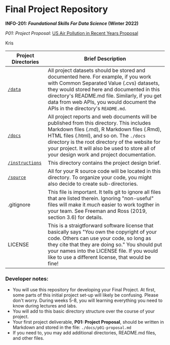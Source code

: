 # Final Project Repository
**INFO-201: _Foundational Skills For Data Science_ (Winter 2022)**

*P01: Project Proposal*: [US Air Pollution in Recent Years Proposal](./docs/p01-proposal.md)

Kris

|Project Directories | Brief Description|
|---------------| -----------------|
|[`/data`](./data) | All project datasets should be stored and documented here. For example, if you work with Common Separated Value (.cvs) datasets, they would stored here and documented in this directory's README.md file. Similarly, if you get data from web APIs, you would document the APIs in the directory's `README.md`.
|[`/docs`](./docs) | All project reports and web documents will be published from this directory. This includes Markdown files (.md), R Markdown files (.Rmd),   HTML files (.html), and so on. The `./docs` directory is the root directory of the website for your project. It will also be used to store all of your design work and project documentation.|
|[`/instructions`](./instructions)| This directory contains the project design brief.  |
|[`/source`](./source) | All for your R source code will be located in this directory. To organize your code, you might also decide to create sub-directories.
| .gitignore | This  file is important. It tells git to ignore all files that are listed therein. Ignoring "non-useful" files will make it *much* easier to work togther in your team. See Freeman and Ross (2019, section 3.6) for details.  |
| LICENSE | This is a straigtforward software license that basically says "You own the copyright of your code.  Others can use your code, so long as they cite that they are doing so." You should put your names into the LICENSE file. If you would like to use a different license, that would be fine! |

### Developer notes:
* You will use this repository for developing your Final Project. At first, some parts of this
initial project set-up will likely be confusing. Please don't worry. During weeks 5-8, you will
learning everything you need to know during lectures and labs.
* You will add to this basic directory structure over the course of your project.  
* Your first project deliverable, **P01: Project Proposal**, should be written in Markdown and stored in the file: `./docs/p01-proposal.md`
* If you need to, you may add additional directories, README.md files, and other files.
